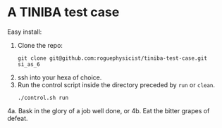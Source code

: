 A TINIBA test case
====================

Easy install:
1. Clone the repo:
    ```
    git clone git@github.com:roguephysicist/tiniba-test-case.git si_as_6
    ```
2. ssh into your hexa of choice.
3. Run the control script inside the directory preceded by `run` or `clean`.
    ```
    ./control.sh run
    ```
4a. Bask in the glory of a job well done, or
4b. Eat the bitter grapes of defeat.

